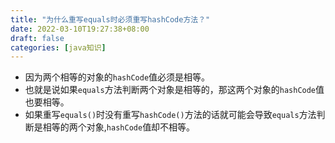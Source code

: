 ```yaml
---
title: "为什么重写equals时必须重写hashCode方法？"
date: 2022-03-10T19:27:38+08:00
draft: false
categories: [java知识]
---
```


* 因为两个相等的对象的`hashCode`值必须是相等。
* 也就是说如果`equals`方法判断两个对象是相等的，那这两个对象的`hashCode`值也要相等。
* 如果重写`equals()`时没有重写`hashCode()`方法的话就可能会导致`equals`方法判断是相等的两个对象,`hashCode`值却不相等。
